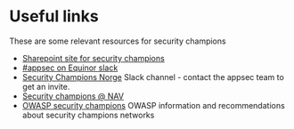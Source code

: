 # Useful links

These are some relevant resources for security champions

- [Sharepoint site for security champions](https://statoilsrm.sharepoint.com/sites/securitychampion9)
- [#appsec on Equinor slack](https://equinor.slack.com/archives/CMM6FSW5V)
- [Security Champions Norge](https://security-champions-no.slack.com) Slack channel - contact the appsec team to get an invite.
- [Security champions @ NAV](https://sikkerhet.nav.no/docs/security-champion-rolle/)
- [OWASP security champions](https://owasp.org/www-project-security-culture/stable/4-Security_Champions/)
OWASP information and recommendations about security champions networks

